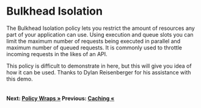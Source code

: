 # Bulkhead Isolation

The Bulkhead Isolation policy lets you restrict the amount of resources any part of your application can use. Using execution and queue slots you can limit the maximum number of requests being executed in parallel and maximum number of queued requests. It is commonly used to throttle incoming requests in the likes of an API.

This policy is difficult to demonstrate in here, but this will give you idea of how it can be used. Thanks to Dylan Reisenberger for his assistance with this demo.

``` cs --region bulkhead --source-file .\src\Program.cs --project .\src\PollyDemo.csproj 
```

#### Next: [Policy Wraps &raquo;](../wrap.md)  Previous: [Caching  &laquo;](../caching.md)